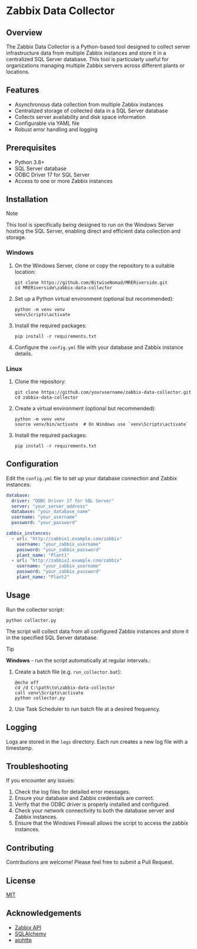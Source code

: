 # Zabbix Data Collector

## Overview

The Zabbix Data Collector is a Python-based tool designed to collect server infrastructure data from multiple Zabbix instances and store it in a centralized SQL Server database. This tool is particularly useful for organizations managing multiple Zabbix servers across different plants or locations.

## Features

- Asynchronous data collection from multiple Zabbix instances
- Centralized storage of collected data in a SQL Server database
- Collects server availability and disk space information
- Configurable via YAML file
- Robust error handling and logging

## Prerequisites

- Python 3.8+
- SQL Server database
- ODBC Driver 17 for SQL Server
- Access to one or more Zabbix instances

## Installation

> [!NOTE]
> This tool is specifically being designed to run on the Windows Server hosting the SQL Server, enabling direct and efficient data collection and storage.

### Windows

1. On the Windows Server, clone or copy the repository to a suitable location:
   ```
   git clone https://github.com/BitwiseNomad/MRERiverside.git
   cd MRERiverside\zabbix-data-collector
   ```

2. Set up a Python virtual environment (optional but recommended):
   ```
   python -m venv venv
   venv\Scripts\activate
   ```

3. Install the required packages:
   ```
   pip install -r requirements.txt
   ```

4. Configure the `config.yml` file with your database and Zabbix instance details.

### Linux

1. Clone the repository:
   ```
   git clone https://github.com/yourusername/zabbix-data-collector.git
   cd zabbix-data-collector
   ```

2. Create a virtual environment (optional but recommended):
   ```
   python -m venv venv
   source venv/bin/activate  # On Windows use `venv\Scripts\activate`
   ```

3. Install the required packages:
   ```
   pip install -r requirements.txt
   ```

## Configuration

Edit the `config.yml` file to set up your database connection and Zabbix instances:

```yaml
database:
  driver: "ODBC Driver 17 for SQL Server"
  server: "your_server_address"
  database: "your_database_name"
  username: "your_username"
  password: "your_password"

zabbix_instances:
  - url: "http://zabbix1.example.com/zabbix"
    username: "your_zabbix_username"
    password: "your_zabbix_password"
    plant_name: "Plant1"
  - url: "http://zabbix2.example.com/zabbix"
    username: "your_zabbix_username"
    password: "your_zabbix_password"
    plant_name: "Plant2"
```

## Usage

Run the collector script:

```
python collector.py
```

The script will collect data from all configured Zabbix instances and store it in the specified SQL Server database.

> [!TIP]
> **Windows** - run the script automatically at regular intervals.:

1. Create a batch file (e.g. `run_collector.bat`):
    ```batch
    @echo off
    cd /d C:\path\to\zabbix-data-collector
    call venv\Scripts\activate
    python collector.py
    ```
2. Use Task Scheduler to run batch file at a desired frequency.

## Logging

Logs are stored in the `logs` directory. Each run creates a new log file with a timestamp.


## Troubleshooting

If you encounter any issues:
1. Check the log files for detailed error messages.
2. Ensure your database and Zabbix credentials are correct.
3. Verify that the ODBC driver is properly installed and configured.
4. Check your network connectivity to both the database server and Zabbix instances.
5. Ensure that the Windows Firewall allows the script to access the zabbix instances.

## Contributing

Contributions are welcome! Please feel free to submit a Pull Request.

## License

[MIT](https://opensource.org/licenses/MIT)

## Acknowledgements

- [Zabbix API](https://www.zabbix.com/documentation/current/en/manual/api)
- [SQLAlchemy](https://www.sqlalchemy.org/)
- [aiohttp](https://docs.aiohttp.org/en/stable/)
